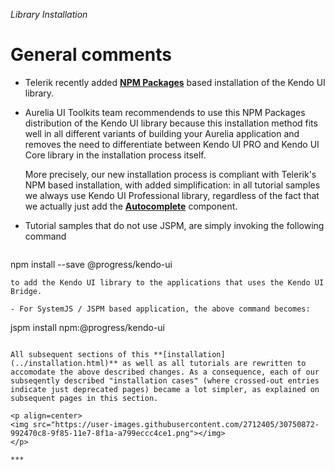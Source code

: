 _Library Installation_
# General comments

- Telerik recently added **[NPM Packages](http://docs.telerik.com/kendo-ui/intro/installation/npm#overview)** based installation of the Kendo UI library.

- Aurelia UI Toolkits team recommendends to use this NPM Packages distribution of the Kendo UI library because this installation method fits well in all different variants of building your Aurelia application and removes the need to differentiate between Kendo UI PRO and Kendo UI Core library in the installation process itself.

  More precisely, our new installation process is compliant with Telerik's NPM based installation, with added simplification: in all tutorial samples we always use Kendo UI Professional library, regardless of the fact that we actually just add the **[Autocomplete](http://aurelia-ui-toolkits.github.io/demo-kendo/#/samples/autocomplete-basic-use)** component.
  
- Tutorial samples that do not use JSPM, are simply invoking the following command

  ```
npm install --save @progress/kendo-ui
```
to add the Kendo UI library to the applications that uses the Kendo UI Bridge.

- For SystemJS / JSPM based application, the above command becomes:

```
jspm install npm:@progress/kendo-ui

```

All subsequent sections of this **[installation](../installation.html)** as well as all tutorials are rewritten to accomodate the above described changes. As a consequence, each of our subseqently described "installation cases" (where crossed-out entries indicate just deprecated pages) became a lot simpler, as explained on subsequent pages in this section.

<p align=center>
<img src="https://user-images.githubusercontent.com/2712405/30750872-992470c8-9f85-11e7-8f1a-a799eccc4ce1.png"></img>
</p>

***